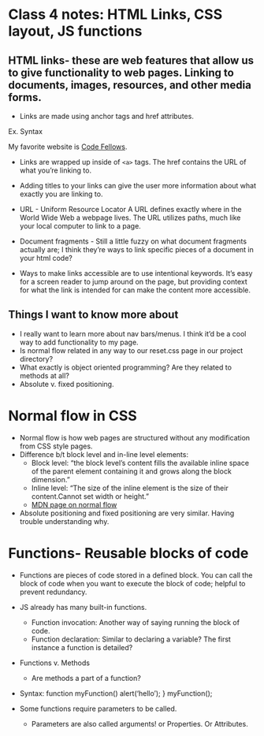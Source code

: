 # Class 4 notes: HTML Links, CSS layout, JS functions

## HTML links- these are web features that allow us to give functionality to web pages. Linking to documents, images, resources, and other media forms.

- Links are made using anchor tags and href attributes. 

Ex. Syntax
 <p> My favorite website is
<a href=“https://www.codefellows.org/“>Code Fellows</a>.
</p> 

- Links are wrapped up inside of `<a>` tags. The href contains the URL of what you’re linking to.

- Adding titles to your links can give the user more information about what exactly you are linking to.

* URL - Uniform Resource Locator
A URL defines exactly where in the World Wide Web a webpage lives. The URL utilizes paths, much like your local computer to link to a page.

* Document fragments - Still a little fuzzy on what document fragments actually are; I think they’re ways to link specific pieces of a document in your html code? 

- Ways to make links accessible are to use intentional keywords. It’s easy for a screen reader to jump around on the page, but providing context for what the link is intended for can make the content more accessible.

## Things I want to know more about

- I really want to learn more about nav bars/menus. I think it’d be a cool way to add functionality to my page.
- Is normal flow related in any way to our reset.css page in our project directory?
- What exactly is object oriented programming? Are they related to methods at all?
- Absolute v. fixed positioning. 

# Normal flow in CSS

- Normal flow is how web pages are structured without any modification from CSS style pages.
- Difference b/t block level and in-line level elements: 
    - Block level: “the block level’s content fills the available inline space of the parent element containing it and grows along the block dimension.”
    - Inline level: “The size of the inline element is the size of their content.Cannot set width or height.”
    - [MDN page on normal flow](https://developer.mozilla.org/en-US/docs/Learn/CSS/CSS_layout/Normal_Flow)
- Absolute positioning and fixed positioning are very similar. Having trouble understanding why.

# Functions- Reusable blocks of code

- Functions are pieces of code stored in a defined block. You can call the block of code when you want to execute the block of code; helpful to prevent redundancy.
- JS already has many built-in functions. 
    - Function invocation: Another way of saying running the block of code. 
    - Function declaration: Similar to declaring a variable? The first instance a function is detailed?
- Functions v. Methods
    - Are methods a part of a function?
- Syntax:
function myFunction() 
    alert(‘hello’); 
}
myFunction();

- Some functions require parameters to be called.
    - Parameters are also called arguments! or Properties. Or Attributes.
